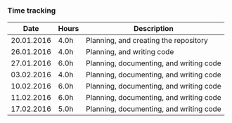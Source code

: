 ### Time tracking
   Date    | Hours | Description
      ---- | ----- | ------
20.01.2016 | 4.0h  | Planning, and creating the repository
26.01.2016 | 4.0h  | Planning, and writing code
27.01.2016 | 6.0h  | Planning, documenting, and writing code
03.02.2016 | 4.0h  | Planning, documenting, and writing code
10.02.2016 | 6.0h  | Planning, documenting, and writing code
11.02.2016 | 6.0h  | Planning, documenting, and writing code
17.02.2016 | 5.0h  | Planning, documenting, and writing code
